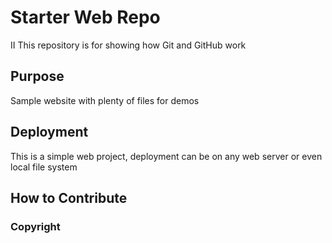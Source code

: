 # Starter Web Repo
II
This repository is for showing how Git and GitHub work

## Purpose

Sample website with plenty of files for demos

## Deployment
This is a simple web project, deployment can be on any web server or even local file 
system

## How to Contribute

### Copyright
